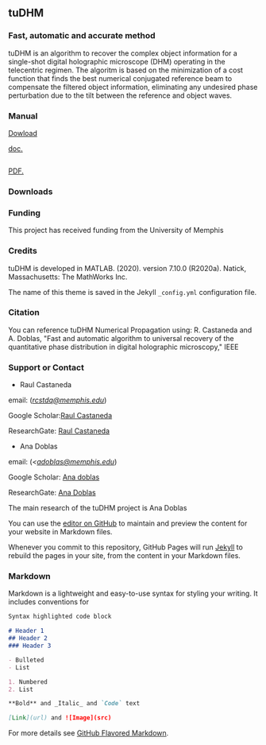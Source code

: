 ## tuDHM
### Fast, automatic and accurate method 

tuDHM is an algorithm to recover the complex object information for a single-shot digital holographic microscope (DHM) operating in the telecentric regimen. The algoritm is based on the minimization of a cost function that finds the best numerical conjugated reference beam to compensate the filtered object information, eliminating any undesired phase perturbation due to the tilt between the reference and object waves. 




### Manual
[Dowload](https://github.com/OIRL/tuDHM/blob/gh-pages/tuDHM-Manual.docx)


<a href="OIRL.github.io/OIRL/tuDHM/blob/gh-pages/tuDHM-Manual.docx">doc.</a>

<a href="documentation/tuDHM-Manual.pdf" class="image fit"><img src="images/marr_pic.jpg" alt=""></a>

<a href="https://github.com/OIRL/tuDHM/blob/gh-pages/">PDF.</a>
### Downloads



### Funding

This project has received funding from the University of Memphis


### Credits

tuDHM is developed in MATLAB. (2020). version 7.10.0 (R2020a). Natick, Massachusetts: The MathWorks Inc.


The name of this theme is saved in the Jekyll `_config.yml` configuration file.

### Citation
You can reference tuDHM Numerical Propagation using: R. Castaneda and A. Doblas, "Fast and automatic algorithm to universal recovery of the quantitative phase distribution in digital holographic microscopy," IEEE

### Support or Contact

* Raul Castaneda 


email: (*rcstdq@memphis.edu*)


Google Scholar:[Raul Castaneda](https://scholar.google.es/citations?user=PvvDEMYAAAAJ&hl=en)


ResearchGate: [Raul Castaneda](https://www.researchgate.net/profile/Raul_Castaneda_Quintero)


* Ana Doblas 


email: (*<adoblas@memphis.edu*)


Google Scholar: [Ana doblas](https://scholar.google.es/citations?user=PvvDEMYAAAAJ&hl=en)


ResearchGate: [Ana Doblas](https://www.researchgate.net/profile/Ana_Doblas2)


The main research of the tuDHM project is Ana Doblas 


You can use the [editor on GitHub](https://github.com/OIRL/tuDHM/edit/gh-pages/index.md) to maintain and preview the content for your website in Markdown files.

Whenever you commit to this repository, GitHub Pages will run [Jekyll](https://jekyllrb.com/) to rebuild the pages in your site, from the content in your Markdown files.

### Markdown

Markdown is a lightweight and easy-to-use syntax for styling your writing. It includes conventions for

```markdown
Syntax highlighted code block

# Header 1
## Header 2
### Header 3

- Bulleted
- List

1. Numbered
2. List

**Bold** and _Italic_ and `Code` text

[Link](url) and ![Image](src)
```

For more details see [GitHub Flavored Markdown](https://guides.github.com/features/mastering-markdown/).

